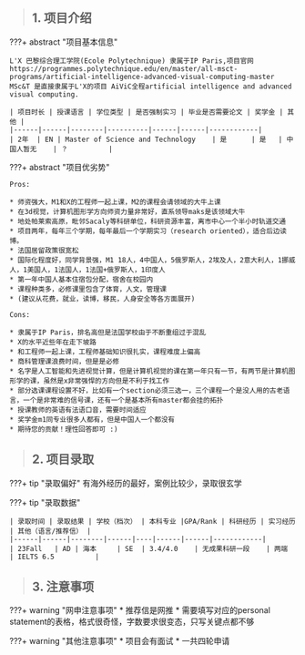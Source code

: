 > ## **1. 项目介绍**

???+ abstract "项目基本信息" 
    
    L'X 巴黎综合理工学院(Ecole Polytechnique) 隶属于IP Paris,项目官网 https://programmes.polytechnique.edu/en/master/all-msct-programs/artificial-intelligence-advanced-visual-computing-master  MSc&T 是直接隶属于L'X的项目 AiViC全程artificial intelligence and advanced visual computing.
    
    | 项目时长 | 授课语言 | 学位类型 | 是否强制实习 | 毕业是否需要论文 | 奖学金 | 其他 |
    |------|------|--------|----------|------|------|------------|
    | 2年  | EN | Master of Science and Technology    | 是      | 是   | 中国人暂无    | ？          |

???+ abstract "项目优劣势" 

    Pros:
    
    * 师资强大，M1和X的工程师一起上课，M2的课程会请领域的大牛上课
    * 在3d视觉，计算机图形学方向师资力量非常好，直系领导maks是该领域大牛
    * 地处帕莱索高原，毗邻Sacaly等科研单位，科研资源丰富，离市中心一个半小时轨道交通
    * 项目两年，每年三个学期，每年最后一个学期实习（research oriented），适合后边读博。
    * 法国居留政策很宽松
    * 国际化程度好，同学背景强，M1 18人，4中国人，5俄罗斯人，2埃及人，2意大利人，1挪威人，1美国人，1法国人，1法国+俄罗斯人，1印度人
    * 第一年中国人基本住宿包分配，宿舍在校园内
    * 课程种类多，必修课里包含了体育，人文，管理课
    * (建议从花费，就业，读博，移民，人身安全等各方面展开)
    
    Cons:
    
    * 隶属于IP Paris，排名高但是法国学校由于不断重组过于混乱
    * X的水平近些年在走下坡路
    * 和工程师一起上课，工程师基础知识很扎实，课程难度上偏高
    * 商科管理课浪费时间，但是是必修
    * 名字是人工智能和先进视觉计算，但是计算机视觉的课在第一年只有一节，有两节是计算机图形学的课，虽然是x非常强悍的方向但是不利于找工作
    * 部分选课课程设置不好，比如有一个section必须三选一，三个课程一个是没人用的古老语言，一个是非常难的信号课，还有一个是基本所有master都会挂的拓扑
    * 授课教师的英语有法语口音，需要时间适应
    * 奖学金m1同专业很多人都有，但是中国人一个都没有
    * 期待您的贡献！理性回答即可 :)

> ## **2. 项目录取**

???+ tip "录取偏好"
    有海外经历的最好，案例比较少，录取很玄学

???+ tip "录取数据"

    | 录取时间 | 录取结果 | 学校（档次） | 本科专业 |GPA/Rank | 科研经历 | 实习经历 | 其他（语言/推荐信） |
    |------|------|--------|------|----|------|------|------------|
    | 23Fall   | AD | 海本     | SE  | 3.4/4.0    | 无成果科研一段    | 两端    | IELTS 6.5          |


> ## **3. 注意事项**

???+ warning "网申注意事项"
    * 推荐信是网推
    * 需要填写对应的personal statement的表格，格式很奇怪，字数要求很变态，只写关键点都不够


???+ warning "其他注意事项"
    * 项目会有面试
    * 一共四轮申请

